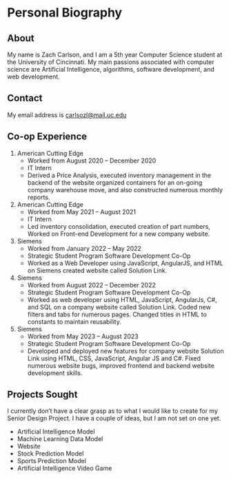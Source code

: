 # Personal Biography 

## About
My name is Zach Carlson, and I am a 5th year Computer Science student at the University of Cincinnati. My main passions associated with computer science are Artificial Intelligence, algorithms, software development, and web development. 

## Contact
My email address is carlsozl@mail.uc.edu 

## Co-op Experience  
1.	American Cutting Edge
    -	Worked from August 2020 – December 2020
    -	IT Intern
    -	Derived a Price Analysis, executed inventory management in the backend of the website organized containers for an on-going company warehouse move, and also constructed numerous monthly reports.
2.	American Cutting Edge
    -	Worked from May 2021 – August 2021
    -	IT Intern
    -	Led inventory consolidation, executed creation of part numbers, Worked on Front-end Development for a new company website.
3.	Siemens
    -	Worked from January 2022 – May 2022
    -	Strategic Student Program Software Development Co-Op
    -	Worked as a Web Developer using JavaScript, AngularJS, and HTML on Siemens created website called Solution Link.
4.	Siemens
    -	Worked from August 2022 – December 2022
    -	Strategic Student Program Software Development Co-Op
    -	Worked as web developer using HTML, JavaScript, AngularJs, C#, and SQL on a company website called Solution Link. Coded new filters and tabs for numerous pages. Changed titles in HTML to constants to maintain reusability.
5.	Siemens
    -	Worked from May 2023 – August 2023 
    -	Strategic Student Program Software Development Co-Op
    -	Developed and deployed new features for company website Solution Link using HTML, CSS, JavaScript, Angular JS and C#. Fixed numerous website bugs, improved frontend and backend website development skills.

## Projects Sought
I currently don’t have a clear grasp as to what I would like to create for my Senior Design Project. I have a couple of ideas, but I am not set on one yet.
-	Artificial Intelligence Model
-	Machine Learning Data Model
-	Website 
-	Stock Prediction Model
-	Sports Prediction Model
-	Artificial Intelligence Video Game
